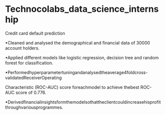 # Technocolabs_data_science_internship
Credit card default prediction

•Cleaned and analysed the demographical and financial data of 30000 account holders.

•Applied different models like logistic regression, decision tree and random forest for classification.

•Performedhyperparametertuningandanalysedtheaverage4foldcross-validatedReceiverOperating

Characteristic (ROC-AUC) score foreachmodel to achieve thebest ROC-AUC score of 0.776.

•Derivedfinancialinsightsformthemodelsothattheclientcouldincreasehisprofitthroughvariousprogrammes.
